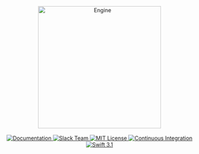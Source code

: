 <p align="center">
    <img src="https://cloud.githubusercontent.com/assets/1977704/25427689/a1e18250-2a73-11e7-86d5-49c71a616e77.png" width="320" alt="Engine">
    <br>
    <br>
    <a href="http://beta.docs.vapor.codes/engine/package/">
        <img src="http://img.shields.io/badge/read_the-docs-92A8D1.svg" alt="Documentation">
    </a>
    <a href="http://vapor.team">
        <img src="http://vapor.team/badge.svg" alt="Slack Team">
    </a>
    <a href="LICENSE">
        <img src="http://img.shields.io/badge/license-MIT-brightgreen.svg" alt="MIT License">
    </a>
    <a href="https://circleci.com/gh/vapor/engine">
        <img src="https://circleci.com/gh/vapor/engine.svg?style=shield" alt="Continuous Integration">
    </a>
    <a href="https://swift.org">
        <img src="http://img.shields.io/badge/swift-3.1-brightgreen.svg" alt="Swift 3.1">
    </a>
</center>